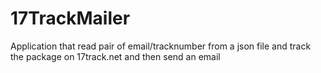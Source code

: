 # 17TrackMailer
Application that read pair of email/tracknumber from a json file and track the package on 17track.net and then send an email
